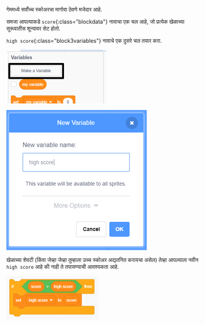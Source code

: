 गेममध्ये सर्वोच्च स्कोअरचा मागोवा ठेवणे मजेदार आहे.

समजा आपल्याकडे `score`{:class="blockdata"} नावाचा एक चल आहे, जो प्रत्येक खेळाच्या सुरूवातीस शून्यावर सेट होतो.

`high score`{:class="block3variables"} नावाचे एक दुसरे चल तयार करा.

![variables menu with Make a Variable highlighted](images/make-variable-annotated.png)

![new variable popup box with high score as the variable name](images/make-high-score-variable.png)

खेळाच्या शेवटी (किंवा जेव्हा जेव्हा तुम्हाला उच्च स्कोअर अद्यतनित करायचा असेल) तेव्हा आपल्याला नवीन `high score` आहे की नाही ते तपासण्याची आवश्यकता आहे.

![code blocks require to make high score equal score](images/check-for-high-score.png)